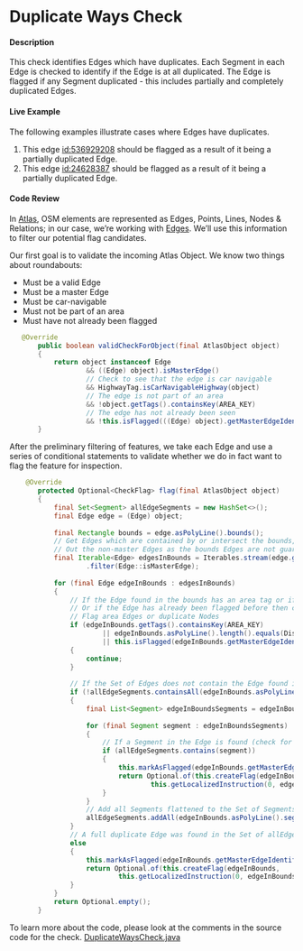 # Duplicate Ways Check

#### Description

This check identifies Edges which have duplicates. Each Segment in each Edge is checked to identify 
if the Edge is at all duplicated. The Edge is flagged if any Segment duplicated - this includes
partially and completely duplicated Edges.

#### Live Example
The following examples illustrate cases where Edges have duplicates.
1) This edge [id:536929208](https://www.openstreetmap.org/way/536929208) should be flagged as a
result of it being a partially duplicated Edge.
2) This edge [id:24628387](https://www.openstreetmap.org/way/24628387) should be flagged as a result
of it being a partially duplicated Edge.

#### Code Review

In [Atlas](https://github.com/osmlab/atlas), OSM elements are represented as Edges, Points, Lines, 
Nodes & Relations; in our case, we’re working with [Edges](https://github.com/osmlab/atlas/blob/dev/src/main/java/org/openstreetmap/atlas/geography/atlas/items/Edge.java).
We’ll use this information to filter our potential flag candidates.

Our first goal is to validate the incoming Atlas Object. We know two things about roundabouts:
* Must be a valid Edge
* Must be a master Edge
* Must be car-navigable
* Must not be part of an area
* Must have not already been flagged


```java
   @Override
       public boolean validCheckForObject(final AtlasObject object)
       {
           return object instanceof Edge
                   && ((Edge) object).isMasterEdge()
                   // Check to see that the edge is car navigable
                   && HighwayTag.isCarNavigableHighway(object)
                   // The edge is not part of an area
                   && !object.getTags().containsKey(AREA_KEY)
                   // The edge has not already been seen
                   && !this.isFlagged(((Edge) object).getMasterEdgeIdentifier());
       }
```

After the preliminary filtering of features, we take each Edge and use a series of conditional
statements to validate whether we do in fact want to flag the feature for inspection.

```java
    @Override
       protected Optional<CheckFlag> flag(final AtlasObject object)
       {
           final Set<Segment> allEdgeSegments = new HashSet<>();
           final Edge edge = (Edge) object;
   
           final Rectangle bounds = edge.asPolyLine().bounds();
           // Get Edges which are contained by or intersect the bounds, and then filter
           // Out the non-master Edges as the bounds Edges are not guaranteed to be uni-directional
           final Iterable<Edge> edgesInBounds = Iterables.stream(edge.getAtlas().edgesIntersecting(bounds))
                   .filter(Edge::isMasterEdge);
   
           for (final Edge edgeInBounds : edgesInBounds)
           {
               // If the Edge found in the bounds has an area tag or if the Edge has a length of 0
               // Or if the Edge has already been flagged before then continue because we don't want to
               // Flag area Edges or duplicate Nodes
               if (edgeInBounds.getTags().containsKey(AREA_KEY)
                       || edgeInBounds.asPolyLine().length().equals(Distance.meters(ZERO_LENGTH))
                       || this.isFlagged(edgeInBounds.getMasterEdgeIdentifier()))
               {
                   continue;
               }
   
               // If the Set of Edges does not contain the Edge found in the bounds
               if (!allEdgeSegments.containsAll(edgeInBounds.asPolyLine().segments()))
               {
                   final List<Segment> edgeInBoundsSegments = edgeInBounds.asPolyLine().segments();
   
                   for (final Segment segment : edgeInBoundsSegments)
                   {
                       // If a Segment in the Edge is found (check for partial duplication)
                       if (allEdgeSegments.contains(segment))
                       {
                           this.markAsFlagged(edgeInBounds.getMasterEdgeIdentifier());
                           return Optional.of(this.createFlag(edgeInBounds,
                                   this.getLocalizedInstruction(0, edgeInBounds.getOsmIdentifier())));
                       }
                   }
                   // Add all Segments flattened to the Set of Segments
                   allEdgeSegments.addAll(edgeInBounds.asPolyLine().segments());
               }
               // A full duplicate Edge was found in the Set of allEdgePolyLines
               else
               {
                   this.markAsFlagged(edgeInBounds.getMasterEdgeIdentifier());
                   return Optional.of(this.createFlag(edgeInBounds,
                           this.getLocalizedInstruction(0, edgeInBounds.getOsmIdentifier())));
               }
           }
           return Optional.empty();
       }
```

To learn more about the code, please look at the comments in the source code for the check.
[DuplicateWaysCheck.java](../../src/main/java/org/openstreetmap/atlas/checks/validation/linear/edges/DuplicateWaysCheck.java)
